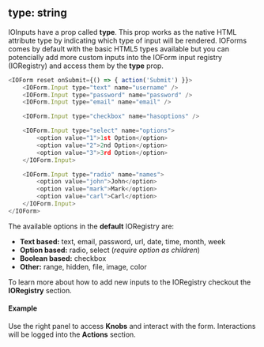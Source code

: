 ## type: string

IOInputs have a prop called **type**. This prop works as the native HTML attribute type by indicating which type of input will be rendered. IOForms comes by default with the basic HTML5 types available but you can potencially add more custom inputs into the IOForm input registry (IORegistry) and access them by the **type** prop.

```js
<IOForm reset onSubmit={() => { action('Submit') }}>
    <IOForm.Input type="text" name="username" />
    <IOForm.Input type="password" name="password" />
    <IOForm.Input type="email" name="email" />

    <IOForm.Input type="checkbox" name="hasoptions" />

    <IOForm.Input type="select" name="options">
        <option value="1">1st Option</option>
        <option value="2">2nd Option</option>
        <option value="3">3rd Option</option>
    </IOForm.Input>

    <IOForm.Input type="radio" name="names">
        <option value="john">John</option>
        <option value="mark">Mark</option>
        <option value="carl">Carl</option>
    </IOForm.Input>
</IOForm>
```
The available options in the **default** IORegistry are:
- **Text based:** text, email, password, url, date, time, month, week 
- **Option based:** radio, select (*require option as children*)
- **Boolean based:** checkbox
- **Other:** range, hidden, file, image, color


To learn more about how to add new inputs to the IORegistry checkout the **IORegistry** section.

#### Example

Use the right panel to access **Knobs** and interact with the form. Interactions will be logged into the **Actions** section.

<!-- STORY -->

<!-- PROPS -->